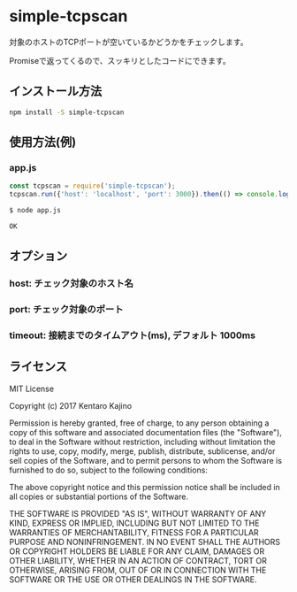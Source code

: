 # simple-tcpscan
対象のホストのTCPポートが空いているかどうかをチェックします。

Promiseで返ってくるので、スッキリとしたコードにできます。

## インストール方法
```bash
npm install -S simple-tcpscan
```

## 使用方法(例)

### app.js
```javascript
const tcpscan = require('simple-tcpscan');
tcpscan.run({'host': 'localhost', 'port': 3000}).then(() => console.log('OK'), () => console.log('NG'));
```

```bash
$ node app.js

OK
```

## オプション

### host: チェック対象のホスト名

### port: チェック対象のポート

### timeout: 接続までのタイムアウト(ms), デフォルト 1000ms


## ライセンス

MIT License

Copyright (c) 2017 Kentaro Kajino

Permission is hereby granted, free of charge, to any person obtaining a copy
of this software and associated documentation files (the "Software"), to deal
in the Software without restriction, including without limitation the rights
to use, copy, modify, merge, publish, distribute, sublicense, and/or sell
copies of the Software, and to permit persons to whom the Software is
furnished to do so, subject to the following conditions:

The above copyright notice and this permission notice shall be included in all
copies or substantial portions of the Software.

THE SOFTWARE IS PROVIDED "AS IS", WITHOUT WARRANTY OF ANY KIND, EXPRESS OR
IMPLIED, INCLUDING BUT NOT LIMITED TO THE WARRANTIES OF MERCHANTABILITY,
FITNESS FOR A PARTICULAR PURPOSE AND NONINFRINGEMENT. IN NO EVENT SHALL THE
AUTHORS OR COPYRIGHT HOLDERS BE LIABLE FOR ANY CLAIM, DAMAGES OR OTHER
LIABILITY, WHETHER IN AN ACTION OF CONTRACT, TORT OR OTHERWISE, ARISING FROM,
OUT OF OR IN CONNECTION WITH THE SOFTWARE OR THE USE OR OTHER DEALINGS IN THE
SOFTWARE.
